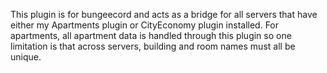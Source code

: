 
This plugin is for bungeecord and acts as a bridge for all servers that have either my Apartments plugin or CityEconomy plugin installed. For apartments, all apartment data is handled through this plugin so one limitation is that across servers, building and room names must all be unique.
